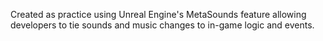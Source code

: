 Created as practice using Unreal Engine's MetaSounds feature allowing developers to tie sounds and music changes to in-game logic and events.
